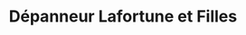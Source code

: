 ---
title: "Dépanneur Lafortune et Filles"
url: /lanoraie/depanneur-lafortune-et-filles/
shop: convenience
---